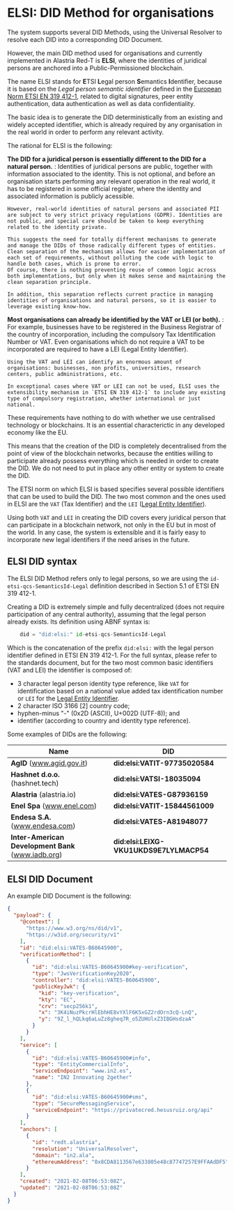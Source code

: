 # ELSI: DID Method for organisations

The system supports several DID Methods, using the Universal Resolver to resolve each DID into a corresponding DID Document.

However, the main DID method used for organisations and currently implemented in Alastria Red-T is **ELSI**, where the identities of juridical persons are anchored into a Public-Permissioned blockchain.

The name ELSI stands for **E**TSI **L**egal person **S**emantics **I**dentifier, because it is based on the _Legal person semantic identifier_ defined in the [European Norm ETSI EN 319 412-1](https://www.etsi.org/deliver/etsi_en/319400_319499/31941201/01.04.02_20/en_31941201v010402a.pdf), related to digital signatures, peer entity authentication, data authentication as well as data confidentiality.

The basic idea is to generate the DID deterministically from an existing and widely accepted identifier, which is already required by any organisation in the real world in order to perform any relevant activity.

The rational for ELSI is the following:

**The DID for a juridical person is essentially different to the DID for a natural person.**
: Identities of juridical persons are public, together with information associated to the identity. This is not optional, and before an organisation starts performing any relevant operation in the real world, it has to be registered in some official register, where the identity and associated information is publicly acessible.

    However, real-world identities of natural persons and associated PII are subject to very strict privacy regulations (GDPR). Identities are not public, and special care should be taken to keep everything related to the identity private.

    This suggests the need for totally different mechanisms to generate and manage the DIDs of those radically different types of entities. Clean separation of the mechanisms allows for easier implementation of each set of requirements, without polluting the code with logic to handle both cases, which is prone to error.
    Of course, there is nothing preventing reuse of common logic across both implementations, but only when it makes sense and maintaining the clean separation principle.

    In addition, this separation reflects current practice in managing identities of organisations and natural persons, so it is easier to leverage existing know-how.

**Most organisations can already be identified by the VAT or LEI (or both).**
: For example, businesses have to be registered in the Business Registrar of the country of incorporation, including the compulsory Tax Identification Number or VAT. Even organisations which do not require a VAT to be incorporated are required to have a LEI (Legal Entity Identifier).

    Using the VAT and LEI can identify an enormous amount of organisations: businesses, non profits, universities, research centers, public administrations, etc.

    In exceptional cases where VAT or LEI can not be used, ELSI uses the extensibility mechanism in `ETSI EN 319 412-1` to include any existing type of compulsory registration, whether international or just national.

These requirements have nothing to do with whether we use centralised technology or blockchains. It is an essential characterictic in any developed economy like the EU.

This means that the creation of the DID is completely decentralised from the point of view of the blockchain networks, because the entities willing to participate already possess everything which is needed in order to create the DID. We do not need to put in place any other entity or system to create the DID.

The ETSI norm on which ELSI is based specifies several possible identifiers that can be used to build the DID. The two most common and the ones used in ELSI are the `VAT` (Tax Identifier) and the `LEI` ([Legal Entity Identifier](https://www.gleif.org)).

Using both `VAT` and `LEI` in creating the DID covers every juridical person that can participate in a blockchain network, not only in the EU but in most of the world. In any case, the system is extensible and it is fairly easy to incorporate new legal identifiers if the need arises in the future.

## ELSI DID syntax

The ELSI DID Method refers only to legal persons, so we are using the `id-etsi-qcs-SemanticsId-Legal` definition described in Section 5.1 of ETSI EN 319 412-1.

Creating a DID is extremely simple and fully decentralized (does not require participation of any central authority), assuming that the legal person already exists. Its definition using ABNF syntax is:

```python
    did = "did:elsi:" id-etsi-qcs-SemanticsId-Legal
```

Which is the concatenation of the prefix `did:elsi:` with the legal person identifier defined in ETSI EN 319 412-1. For the full syntax, please refer to the standards document, but for the two most common basic identifiers (VAT and LEI) the identifier is composed of:

- 3 character legal person identity type reference, like `VAT` for identification based on a national value added tax identification number or `LEI` for the [Legal Entity Identifier](https://www.gleif.org).
- 2 character ISO 3166 [2] country code;
- hyphen-minus "-" (0x2D (ASCII), U+002D (UTF-8)); and
- identifier (according to country and identity type reference).

Some examples of DIDs are the following:

| Name                                               | DID                                     |
| -------------------------------------------------- | --------------------------------------- |
| **AgID** (www.agid.gov.it)                         | **did:elsi:VATIT-97735020584**          |
| **Hashnet d.o.o.** (hashnet.tech)                  | **did:elsi:VATSI-18035094**             |
| **Alastria** (alastria.io)                         | **did:elsi:VATES-G87936159**            |
| **Enel Spa** (www.enel.com)                        | **did:elsi:VATIT-15844561009**          |
| **Endesa S.A.** (www.endesa.com)                   | **did:elsi:VATES-A81948077**            |
| **Inter-American Development Bank** (www.iadb.org) | **did:elsi:LEIXG-VKU1UKDS9E7LYLMACP54** |

## ELSI DID Document

An example DID Document is the following:

```json
{
  "payload": {
    "@context": [
      "https://www.w3.org/ns/did/v1",
      "https://w3id.org/security/v1"
    ],
    "id": "did:elsi:VATES-B60645900",
    "verificationMethod": [
      {
        "id": "did:elsi:VATES-B60645900#key-verification",
        "type": "JwsVerificationKey2020",
        "controller": "did:elsi:VATES-B60645900",
        "publicKeyJwk": {
          "kid": "key-verification",
          "kty": "EC",
          "crv": "secp256k1",
          "x": "3K4iNuzPkcrHlEbhHE8vYXlF6K5xGZ2rdOrn3cQ-LnQ",
          "y": "9Z_l_hQLkq6aLuZz8gheq7R_o5ZUHUlxZ3IBGHsdzaA"
        }
      }
    ],
    "service": [
      {
        "id": "did:elsi:VATES-B60645900#info",
        "type": "EntityCommercialInfo",
        "serviceEndpoint": "www.in2.es",
        "name": "IN2 Innovating 2gether"
      },
      {
        "id": "did:elsi:VATES-B60645900#sms",
        "type": "SecureMessagingService",
        "serviceEndpoint": "https://privatecred.hesusruiz.org/api"
      }
    ],
    "anchors": [
      {
        "id": "redt.alastria",
        "resolution": "UniversalResolver",
        "domain": "in2.ala",
        "ethereumAddress": "0x8CDA8113567e633805e48c87747257E9FFAAdDF5"
      }
    ],
    "created": "2021-02-08T06:53:08Z",
    "updated": "2021-02-08T06:53:08Z"
  }
}
```
